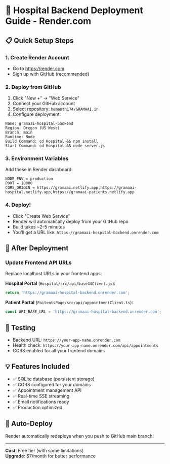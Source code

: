 # 🚀 Hospital Backend Deployment Guide - Render.com

## 📋 Quick Setup Steps

### 1. Create Render Account
- Go to https://render.com
- Sign up with GitHub (recommended)

### 2. Deploy from GitHub
1. Click "New +" → "Web Service"
2. Connect your GitHub account
3. Select repository: `hemanth174/GRAMAAI.in`
4. Configure deployment:

```
Name: gramaai-hospital-backend
Region: Oregon (US West)
Branch: main
Runtime: Node
Build Command: cd Hospital && npm install
Start Command: cd Hospital && node server.js
```

### 3. Environment Variables
Add these in Render dashboard:

```
NODE_ENV = production
PORT = 10000
CORS_ORIGIN = https://gramaai.netlify.app,https://gramaai-hospital.netlify.app,https://gramaai-patients.netlify.app
```

### 4. Deploy!
- Click "Create Web Service"
- Render will automatically deploy from your GitHub repo
- Build takes ~2-5 minutes
- You'll get a URL like: `https://gramaai-hospital-backend.onrender.com`

## 🔧 After Deployment

### Update Frontend API URLs
Replace localhost URLs in your frontend apps:

**Hospital Portal** (`Hospital/src/api/base44Client.js`):
```javascript
return 'https://gramaai-hospital-backend.onrender.com';
```

**Patient Portal** (`PaitentsPage/src/api/appointmentClient.ts`):
```javascript
const API_BASE_URL = 'https://gramaai-hospital-backend.onrender.com';
```

## 🧪 Testing
- Backend URL: `https://your-app-name.onrender.com`
- Health check: `https://your-app-name.onrender.com/api/appointments`
- CORS enabled for all your frontend domains

## 💡 Features Included
- ✅ SQLite database (persistent storage)
- ✅ CORS configured for your domains
- ✅ Appointment management API
- ✅ Real-time SSE streaming
- ✅ Email notifications ready
- ✅ Production optimized

## 🔄 Auto-Deploy
Render automatically redeploys when you push to GitHub main branch!

---
**Cost**: Free tier (with some limitations)  
**Upgrade**: $7/month for better performance